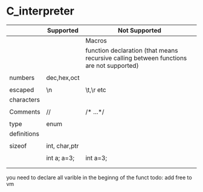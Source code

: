 # C_interpreter

|          | Supported | Not Supported |
|----------|-----------|---------------|
|          |           | Macros        |
|          |           |function declaration (that means recursive calling between functions are not supported)
|          |           |               |
|numbers   |dec,hex,oct|               |
|          |           |               |
|escaped   | \n        | \t,\r etc     |
|characters|           |               |
|          |           |               |
|Comments  | //        | /* ...*/      |
|          |           |               |
|type      |  enum     |               |
|definitions|          |               |
|          |           |               |
|sizeof    |int, char,ptr|             |
|          |           |               |
|          |int a; a=3;|int a=3;       |
|          |           |               |
|          |           |               |
you need to declare all varible in the beginng of the funct
todo: add free to vm 
